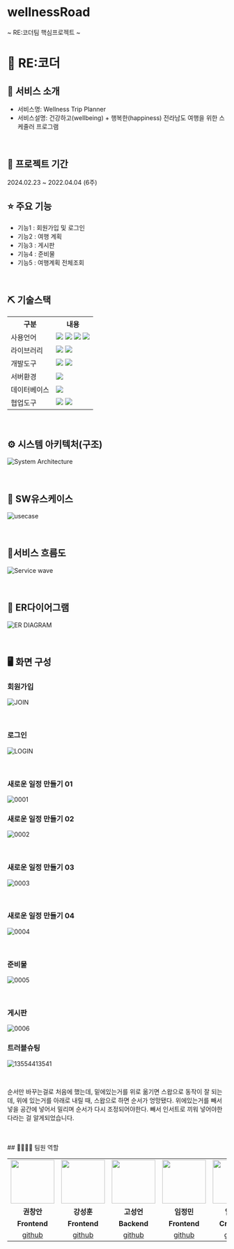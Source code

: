 # wellnessRoad

~ RE:코더팀 핵심프로젝트 ~

# 📎 RE:코더



## 👀 서비스 소개
* 서비스명:   Wellness Trip Planner
* 서비스설명:  건강하고(wellbeing) + 행복한(happiness) 전라남도 여행을 위한 스케줄러 프로그램
<br>

## 📅 프로젝트 기간
2024.02.23 ~ 2022.04.04 (6주)
<br>

## ⭐ 주요 기능
* 기능1 : 회원가입 및 로그인
* 기능2 : 여행 계획
* 기능3 : 게시판
* 기능4 : 준비물
* 기능5 : 여행계획 전체조회
<br>

## ⛏ 기술스택
<table>
    <tr>
        <th>구분</th>
        <th>내용</th>
    </tr>
    <tr>
        <td>사용언어</td>
        <td>
            <img src="https://img.shields.io/badge/Java-007396?style=for-the-badge&logo=java&logoColor=white"/>
            <img src="https://img.shields.io/badge/HTML5-E34F26?style=for-the-badge&logo=HTML5&logoColor=white"/>
            <img src="https://img.shields.io/badge/CSS3-1572B6?style=for-the-badge&logo=CSS3&logoColor=white"/>
            <img src="https://img.shields.io/badge/JavaScript-F7DF1E?style=for-the-badge&logo=JavaScript&logoColor=white"/>
        </td>
    </tr>
    <tr>
        <td>라이브러리</td>
        <td>
            <img src="https://img.shields.io/badge/BootStrap-7952B3?style=for-the-badge&logo=BootStrap&logoColor=white"/>
            <img src="https://img.shields.io/badge/KakaoMap-FFCD00?style=for-the-badge&logo=Kakao&logoColor=white"/>
        </td>
    </tr>
    <tr>
        <td>개발도구</td>
        <td>
            <img src="https://img.shields.io/badge/Eclipse-2C2255?style=for-the-badge&logo=Eclipse&logoColor=white"/>         
            <img src="https://img.shields.io/badge/VSCode-007ACC?style=for-the-badge&logo=VisualStudioCode&logoColor=white"/>
        </td>
    </tr>
    <tr>
        <td>서버환경</td>
        <td>
            <img src="https://img.shields.io/badge/Apache Tomcat-D22128?style=for-the-badge&logo=Apache Tomcat&logoColor=white"/>
        </td>
    </tr>
    <tr>
        <td>데이터베이스</td>
        <td>
            <img src="https://img.shields.io/badge/Oracle 11g-F80000?style=for-the-badge&logo=Oracle&logoColor=white"/>
        </td>
    </tr>
    <tr>
        <td>협업도구</td>
        <td>
            <img src="https://img.shields.io/badge/Git-F05032?style=for-the-badge&logo=Git&logoColor=white"/>
            <img src="https://img.shields.io/badge/GitHub-181717?style=for-the-badge&logo=GitHub&logoColor=white"/>
        </td>
    </tr>
</table>


<br>

## ⚙ 시스템 아키텍처(구조)
![System Architecture](https://github.com/2023-SMHRD-KDT-AI-16/wellnessRoad/assets/157657483/6624f169-0fc9-4a3c-a250-e025eadf1b7d)

<br>

## 📌 SW유스케이스
![usecase](https://github.com/2023-SMHRD-KDT-AI-16/wellnessRoad/assets/157657483/c3643495-8a51-4c73-b810-b97a67f87d3b)

<br>

## 📌서비스 흐름도
![Service wave](https://github.com/2023-SMHRD-KDT-AI-16/wellnessRoad/assets/157657483/cd140cd6-c0b0-437e-8165-d32efb488e43)


<br>

## 📌 ER다이어그램
![ER DIAGRAM](https://github.com/2023-SMHRD-KDT-AI-16/wellnessRoad/assets/157657483/ea4e2d7a-edfe-4a2a-acdc-b32c5e6ddba7)

<br>

## 🖥 화면 구성

### 회원가입
![JOIN](https://github.com/2023-SMHRD-KDT-AI-16/wellnessRoad/assets/157657483/984130f2-6d9c-4207-b69e-dc88521784a5)

<br>

### 로그인 
![LOGIN](https://github.com/2023-SMHRD-KDT-AI-16/wellnessRoad/assets/157657483/af83372a-f2c0-4a73-907f-571f0c38100a)

<br>

### 새로운 일정 만들기 01
![0001](https://github.com/2023-SMHRD-KDT-AI-16/wellnessRoad/assets/157657483/df9c003f-c966-495f-ae8f-46ecd4555cf2)
<br>

### 새로운 일정 만들기 02
![0002](https://github.com/2023-SMHRD-KDT-AI-16/wellnessRoad/assets/157657483/4c0855c6-16a6-4495-aeec-f026729379d5)

<br>

### 새로운 일정 만들기 03
![0003](https://github.com/2023-SMHRD-KDT-AI-16/wellnessRoad/assets/157657483/f8ae1a04-d32f-4949-a2d8-d5ac0a01351f)

<br>

### 새로운 일정 만들기 04
![0004](https://github.com/2023-SMHRD-KDT-AI-16/wellnessRoad/assets/157657483/c7c5ab8b-f2ca-4dd5-9b48-adfa3d35dbf9)

<br>


### 준비물
![0005](https://github.com/2023-SMHRD-KDT-AI-16/wellnessRoad/assets/157657483/e2279d83-554f-4986-a9e3-e89ae9214623)

<br>

### 게시판
![0006](https://github.com/2023-SMHRD-KDT-AI-16/wellnessRoad/assets/157657483/8cfa037a-95e9-44fe-b5f9-296d61da0725)

### 트러블슈팅
![13554413541](https://github.com/2023-SMHRD-KDT-AI-16/wellnessRoad/assets/157657483/3f37fa07-2a9f-4f81-a60d-51a5c176c598)

<br>

순서만 바꾸는걸로 처음에 했는데, 밑에있는거를 위로 옮기면 스왑으로 동작이 잘 되는데,
위에 있는거를 아래로 내릴 때, 스왑으로 하면 순서가 엉망됐다.
위에있는거를 빼서 넣을 공간에 넣어서 밀리며 순서가 다시 조정되어야한다.
빼서 인서트로 끼워 넣어야한다라는 걸 알게되었습니다.

<br>

<br>
## 👨‍👩‍👦‍👦 팀원 역할
<table>
  <tr>
    <td align="center"><img src="https://item.kakaocdn.net/do/fd49574de6581aa2a91d82ff6adb6c0115b3f4e3c2033bfd702a321ec6eda72c" width="100" height="100"/></td>
    <td align="center"><img src="https://mb.ntdtv.kr/assets/uploads/2019/01/Screen-Shot-2019-01-08-at-4.31.55-PM-e1546932545978.png" width="100" height="100"/></td>
    <td align="center"><img src="https://mblogthumb-phinf.pstatic.net/20160127_177/krazymouse_1453865104404DjQIi_PNG/%C4%AB%C4%AB%BF%C0%C7%C1%B7%BB%C1%EE_%B6%F3%C0%CC%BE%F0.png?type=w2" width="100" height="100"/></td>
    <td align="center"><img src="https://i.pinimg.com/236x/ed/bb/53/edbb53d4f6dd710431c1140551404af9.jpg" width="100" height="100"/></td>
    <td align="center"><img src="https://pbs.twimg.com/media/B-n6uPYUUAAZSUx.png" width="100" height="100"/></td>
  </tr>
  <tr>
    <td align="center"><strong>권창안</strong></td>
    <td align="center"><strong>강성훈</strong></td>
    <td align="center"><strong>고성언</strong></td>
    <td align="center"><strong>임정민</strong></td>
    <td align="center"><strong>임찬혁</strong></td>
  </tr>
  <tr>
    <td align="center"><b>Frontend</b></td>
    <td align="center"><b>Frontend</b></td>
    <td align="center"><b>Backend</b></td>
    <td align="center"><b>Frontend</b></td>
    <td align="center"><b>Crowling</b></td>
  </tr>
  <tr>
    <td align="center"><a href="https://github.com/kcadata" target='_blank'>github</a></td>
    <td align="center"><a href="https://github.com/tjdgns369" target='_blank'>github</a></td>
    <td align="center"><a href="https://github.com/go564564" target='_blank'>github</a></td>
    <td align="center"><a href="https://github.com/duggie27" target='_blank'>github</a></td>
    <td align="center"><a href="https://github.com/자신의username작성해주세요" target='_blank'>github</a></td>
  </tr>
</table>
